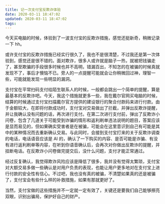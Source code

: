 ```yaml
---
title: 记一次支付宝反欺诈体验
date: 2020-03-11 18:47:02
updated: 2020-03-11 18:47:02
tags:
---
```


今天买电脑的时候，体验到了一波支付宝的反欺诈措施，感觉还挺新奇，稍微记录一下 hh。

<!--more-->

或许支付宝的反欺诈措施已经实行很久了，我也不是很清楚，不过我还是第一次体验到，感觉还是很不错的。面对欺诈，很多人或许就是脑子一热，就被把钱骗走了，甚至欺骗的手段很多时候也并不高明，错漏百出，不知怎的在被骗的时候真就发现不了，事后才懊恼不已。旁人的一点提醒可能就会让你稍微回过神，理智一些，可能就能发现一些明显的漏洞。

支付宝在平常扫码支付给陌生联系人的时候，一般都会跳出一个简单的提醒，算是最基本的反欺诈吧。今天，我这个措施就更多一些，我在戴尔官网买电脑的时候，结算的时候通过支付宝扫描戴尔官方提供的建设银行的聚合付款码来进行付款。由于金额较大，在即将付款成功时，支付宝对交易做出了拦截，并弹出反欺诈提醒，并让我确认没有问题的话，再次进行支付。在第二次进行支付前，弹出了反欺诈小问卷，包含了几道关于可能受到诈骗的情形和返利刷单违法说明的题目，答案应该是显而易见的，但如果确实受害者是在被骗，可能会在这里意识到自己有可能是其中的某种情况而去重新确认交易。与此同时，会接到支付宝打来的关于反欺诈调查的电话，电话语音应该是 AI 的，确认了一下购买的内容、是否可能是诈骗、有没有进行返利刷单等内容，在听到你语音确认后，会再次对你做出反欺诈的提醒，并挂断电话。在反欺诈小问卷做完提交后，没什么问题，支付才能正常通过。

经过反复确认，我觉得欺诈风险应该是降低了很多，我并没有觉得太繁琐，支付宝对大额交易多做一些确认是对用户负责的表现，也能让用户更多地对在支付宝上进行付款的安全性有信心。不过吧，我也没有真的被骗，不清楚如果真的还是被骗了，支付宝会有些什么样的补救措施，如果有那就更好了。

当然，支付宝做的这些措施并不一定就一定有效了，关键还是要我们自己能够擦亮双眼，识别出骗局，保护好自己的财产。
